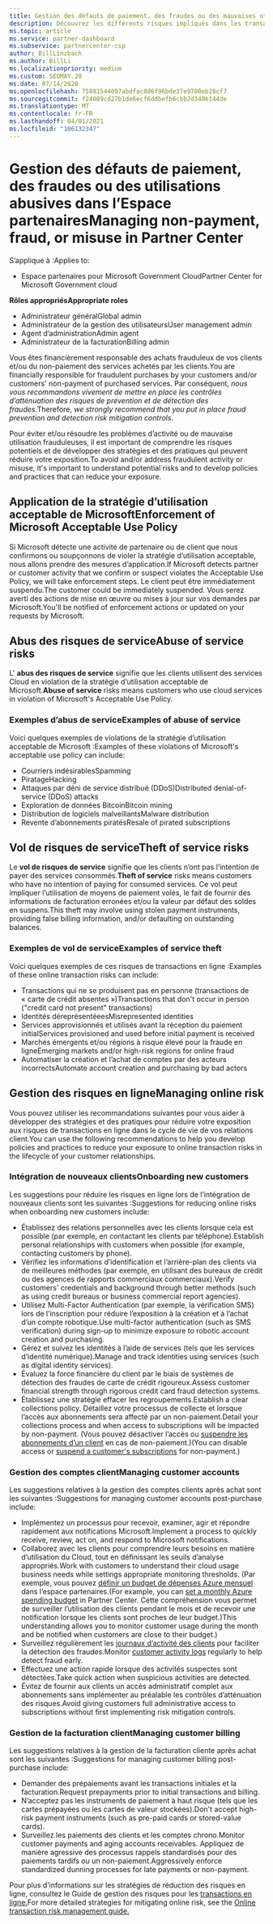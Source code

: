 ```yaml
---
title: Gestion des défauts de paiement, des fraudes ou des mauvaises utilisations
description: Découvrez les différents risques impliqués dans les transactions en ligne et les meilleures pratiques pour gérer et atténuer ces risques dans l’espace partenaires.
ms.topic: article
ms.service: partner-dashboard
ms.subservice: partnercenter-csp
author: BillLinzbach
ms.author: BillLi
ms.localizationpriority: medium
ms.custom: SEOMAY.20
ms.date: 07/14/2020
ms.openlocfilehash: 75881544097abdfac8d6f96bde37e9700eb28cf7
ms.sourcegitcommit: f24089cd27b1de6ecf6ddbefb6cbb2d340e144de
ms.translationtype: MT
ms.contentlocale: fr-FR
ms.lasthandoff: 04/01/2021
ms.locfileid: "106132347"
---
```

# <a name="managing-non-payment-fraud-or-misuse-in-partner-center"></a><span data-ttu-id="e3add-103">Gestion des défauts de paiement, des fraudes ou des utilisations abusives dans l’Espace partenaires</span><span class="sxs-lookup"><span data-stu-id="e3add-103">Managing non-payment, fraud, or misuse in Partner Center</span></span>

<span data-ttu-id="e3add-104">S’applique à :</span><span class="sxs-lookup"><span data-stu-id="e3add-104">Applies to:</span></span>

- <span data-ttu-id="e3add-105">Espace partenaires pour Microsoft Government Cloud</span><span class="sxs-lookup"><span data-stu-id="e3add-105">Partner Center for Microsoft Government cloud</span></span>

<span data-ttu-id="e3add-106">**Rôles appropriés**</span><span class="sxs-lookup"><span data-stu-id="e3add-106">**Appropriate roles**</span></span>

- <span data-ttu-id="e3add-107">Administrateur général</span><span class="sxs-lookup"><span data-stu-id="e3add-107">Global admin</span></span>
- <span data-ttu-id="e3add-108">Administrateur de la gestion des utilisateurs</span><span class="sxs-lookup"><span data-stu-id="e3add-108">User management admin</span></span>
- <span data-ttu-id="e3add-109">Agent d’administration</span><span class="sxs-lookup"><span data-stu-id="e3add-109">Admin agent</span></span>
- <span data-ttu-id="e3add-110">Administrateur de la facturation</span><span class="sxs-lookup"><span data-stu-id="e3add-110">Billing admin</span></span>

<span data-ttu-id="e3add-111">Vous êtes financièrement responsable des achats frauduleux de vos clients et/ou du non-paiement des services achetés par les clients.</span><span class="sxs-lookup"><span data-stu-id="e3add-111">You are financially responsible for fraudulent purchases by your customers and/or customers' non-payment of purchased services.</span></span> <span data-ttu-id="e3add-112">Par conséquent, *nous vous recommandons vivement de mettre en place les contrôles d’atténuation des risques de prévention et de détection des fraudes*.</span><span class="sxs-lookup"><span data-stu-id="e3add-112">Therefore, *we strongly recommend that you put in place fraud prevention and detection risk mitigation controls*.</span></span>

<span data-ttu-id="e3add-113">Pour éviter et/ou résoudre les problèmes d’activité ou de mauvaise utilisation frauduleuses, il est important de comprendre les risques potentiels et de développer des stratégies et des pratiques qui peuvent réduire votre exposition.</span><span class="sxs-lookup"><span data-stu-id="e3add-113">To avoid and/or address fraudulent activity or misuse, it's important to understand potential risks and to develop policies and practices that can reduce your exposure.</span></span>

## <a name="enforcement-of-microsoft-acceptable-use-policy"></a><span data-ttu-id="e3add-114">Application de la stratégie d’utilisation acceptable de Microsoft</span><span class="sxs-lookup"><span data-stu-id="e3add-114">Enforcement of Microsoft Acceptable Use Policy</span></span>

<span data-ttu-id="e3add-115">Si Microsoft détecte une activité de partenaire ou de client que nous confirmons ou soupçonnons de violer la stratégie d’utilisation acceptable, nous allons prendre des mesures d’application.</span><span class="sxs-lookup"><span data-stu-id="e3add-115">If Microsoft detects partner or customer activity that we confirm or suspect violates the Acceptable Use Policy, we will take enforcement steps.</span></span> <span data-ttu-id="e3add-116">Le client peut être immédiatement suspendu.</span><span class="sxs-lookup"><span data-stu-id="e3add-116">The customer could be immediately suspended.</span></span> <span data-ttu-id="e3add-117">Vous serez averti des actions de mise en œuvre ou mises à jour sur vos demandes par Microsoft.</span><span class="sxs-lookup"><span data-stu-id="e3add-117">You'll be notified of enforcement actions or updated on your requests by Microsoft.</span></span>

## <a name="abuse-of-service-risks"></a><span data-ttu-id="e3add-118">Abus des risques de service</span><span class="sxs-lookup"><span data-stu-id="e3add-118">Abuse of service risks</span></span>

<span data-ttu-id="e3add-119">L' **abus des risques de service** signifie que les clients utilisent des services Cloud en violation de la stratégie d’utilisation acceptable de Microsoft.</span><span class="sxs-lookup"><span data-stu-id="e3add-119">**Abuse of service** risks means customers who use cloud services in violation of Microsoft's Acceptable Use Policy.</span></span>

### <a name="examples-of-abuse-of-service"></a><span data-ttu-id="e3add-120">Exemples d’abus de service</span><span class="sxs-lookup"><span data-stu-id="e3add-120">Examples of abuse of service</span></span>

<span data-ttu-id="e3add-121">Voici quelques exemples de violations de la stratégie d’utilisation acceptable de Microsoft :</span><span class="sxs-lookup"><span data-stu-id="e3add-121">Examples of these violations of Microsoft's acceptable use policy can include:</span></span>

- <span data-ttu-id="e3add-122">Courriers indésirables</span><span class="sxs-lookup"><span data-stu-id="e3add-122">Spamming</span></span>
- <span data-ttu-id="e3add-123">Piratage</span><span class="sxs-lookup"><span data-stu-id="e3add-123">Hacking</span></span>
- <span data-ttu-id="e3add-124">Attaques par déni de service distribué (DDoS)</span><span class="sxs-lookup"><span data-stu-id="e3add-124">Distributed denial-of-service (DDoS) attacks</span></span>
- <span data-ttu-id="e3add-125">Exploration de données Bitcoin</span><span class="sxs-lookup"><span data-stu-id="e3add-125">Bitcoin mining</span></span>
- <span data-ttu-id="e3add-126">Distribution de logiciels malveillants</span><span class="sxs-lookup"><span data-stu-id="e3add-126">Malware distribution</span></span>
- <span data-ttu-id="e3add-127">Revente d’abonnements piratés</span><span class="sxs-lookup"><span data-stu-id="e3add-127">Resale of pirated subscriptions</span></span>

## <a name="theft-of-service-risks"></a><span data-ttu-id="e3add-128">Vol de risques de service</span><span class="sxs-lookup"><span data-stu-id="e3add-128">Theft of service risks</span></span>

<span data-ttu-id="e3add-129">Le **vol de risques de service** signifie que les clients n’ont pas l’intention de payer des services consommés.</span><span class="sxs-lookup"><span data-stu-id="e3add-129">**Theft of service** risks means customers who have no intention of paying for consumed services.</span></span> <span data-ttu-id="e3add-130">Ce vol peut impliquer l’utilisation de moyens de paiement volés, le fait de fournir des informations de facturation erronées et/ou la valeur par défaut des soldes en suspens.</span><span class="sxs-lookup"><span data-stu-id="e3add-130">This theft may involve using stolen payment instruments, providing false billing information, and/or defaulting on outstanding balances.</span></span>

### <a name="examples-of-service-theft"></a><span data-ttu-id="e3add-131">Exemples de vol de service</span><span class="sxs-lookup"><span data-stu-id="e3add-131">Examples of service theft</span></span>

<span data-ttu-id="e3add-132">Voici quelques exemples de ces risques de transactions en ligne :</span><span class="sxs-lookup"><span data-stu-id="e3add-132">Examples of these online transaction risks can include:</span></span>

- <span data-ttu-id="e3add-133">Transactions qui ne se produisent pas en personne (transactions de « carte de crédit absentes »)</span><span class="sxs-lookup"><span data-stu-id="e3add-133">Transactions that don't occur in person ("credit card not present" transactions)</span></span>
- <span data-ttu-id="e3add-134">Identités déreprésentéees</span><span class="sxs-lookup"><span data-stu-id="e3add-134">Misrepresented identities</span></span>
- <span data-ttu-id="e3add-135">Services approvisionnés et utilisés avant la réception du paiement initial</span><span class="sxs-lookup"><span data-stu-id="e3add-135">Services provisioned and used before initial payment is received</span></span>
- <span data-ttu-id="e3add-136">Marchés émergents et/ou régions à risque élevé pour la fraude en ligne</span><span class="sxs-lookup"><span data-stu-id="e3add-136">Emerging markets and/or high-risk regions for online fraud</span></span>
- <span data-ttu-id="e3add-137">Automatiser la création et l’achat de comptes par des acteurs incorrects</span><span class="sxs-lookup"><span data-stu-id="e3add-137">Automate account creation and purchasing by bad actors</span></span>

## <a name="managing-online-risk"></a><span data-ttu-id="e3add-138">Gestion des risques en ligne</span><span class="sxs-lookup"><span data-stu-id="e3add-138">Managing online risk</span></span>

<span data-ttu-id="e3add-139">Vous pouvez utiliser les recommandations suivantes pour vous aider à développer des stratégies et des pratiques pour réduire votre exposition aux risques de transactions en ligne dans le cycle de vie de vos relations client.</span><span class="sxs-lookup"><span data-stu-id="e3add-139">You can use the following recommendations to help you develop policies and practices to reduce your exposure to online transaction risks in the lifecycle of your customer relationships.</span></span>

### <a name="onboarding-new-customers"></a><span data-ttu-id="e3add-140">Intégration de nouveaux clients</span><span class="sxs-lookup"><span data-stu-id="e3add-140">Onboarding new customers</span></span>

<span data-ttu-id="e3add-141">Les suggestions pour réduire les risques en ligne lors de l’intégration de nouveaux clients sont les suivantes :</span><span class="sxs-lookup"><span data-stu-id="e3add-141">Suggestions for reducing online risks when onboarding new customers include:</span></span>

- <span data-ttu-id="e3add-142">Établissez des relations personnelles avec les clients lorsque cela est possible (par exemple, en contactant les clients par téléphone).</span><span class="sxs-lookup"><span data-stu-id="e3add-142">Establish personal relationships with customers when possible (for example, contacting customers by phone).</span></span>
- <span data-ttu-id="e3add-143">Vérifiez les informations d’identification et l’arrière-plan des clients via de meilleures méthodes (par exemple, en utilisant des bureaux de crédit ou des agences de rapports commerciaux commerciaux).</span><span class="sxs-lookup"><span data-stu-id="e3add-143">Verify customers' credentials and background through better methods (such as using credit bureaus or business commercial report agencies).</span></span>
- <span data-ttu-id="e3add-144">Utilisez Multi-Factor Authentication (par exemple, la vérification SMS) lors de l’inscription pour réduire l’exposition à la création et à l’achat d’un compte robotique.</span><span class="sxs-lookup"><span data-stu-id="e3add-144">Use multi-factor authentication (such as SMS verification) during sign-up to minimize exposure to robotic account creation and purchasing.</span></span>
- <span data-ttu-id="e3add-145">Gérez et suivez les identités à l’aide de services (tels que les services d’identité numérique).</span><span class="sxs-lookup"><span data-stu-id="e3add-145">Manage and track identities using services (such as digital identity services).</span></span>
- <span data-ttu-id="e3add-146">Évaluez la force financière du client par le biais de systèmes de détection des fraudes de carte de crédit rigoureux.</span><span class="sxs-lookup"><span data-stu-id="e3add-146">Assess customer financial strength through rigorous credit card fraud detection systems.</span></span>
- <span data-ttu-id="e3add-147">Établissez une stratégie effacer les regroupements.</span><span class="sxs-lookup"><span data-stu-id="e3add-147">Establish a clear collections policy.</span></span> <span data-ttu-id="e3add-148">Détaillez votre processus de collecte et lorsque l’accès aux abonnements sera affecté par un non-paiement.</span><span class="sxs-lookup"><span data-stu-id="e3add-148">Detail your collections process and when access to subscriptions will be impacted by non-payment.</span></span> <span data-ttu-id="e3add-149">(Vous pouvez désactiver l’accès ou [suspendre les abonnements d’un client](create-a-new-subscription.md#suspend-a-subscription) en cas de non-paiement.)</span><span class="sxs-lookup"><span data-stu-id="e3add-149">(You can disable access or [suspend a customer's subscriptions](create-a-new-subscription.md#suspend-a-subscription) for non-payment.)</span></span>

### <a name="managing-customer-accounts"></a><span data-ttu-id="e3add-150">Gestion des comptes client</span><span class="sxs-lookup"><span data-stu-id="e3add-150">Managing customer accounts</span></span>

<span data-ttu-id="e3add-151">Les suggestions relatives à la gestion des comptes clients après achat sont les suivantes :</span><span class="sxs-lookup"><span data-stu-id="e3add-151">Suggestions for managing customer accounts post-purchase include:</span></span>

- <span data-ttu-id="e3add-152">Implémentez un processus pour recevoir, examiner, agir et répondre rapidement aux notifications Microsoft.</span><span class="sxs-lookup"><span data-stu-id="e3add-152">Implement a process to quickly receive, review, act on, and respond to Microsoft notifications.</span></span>
- <span data-ttu-id="e3add-153">Collaborez avec les clients pour comprendre leurs besoins en matière d’utilisation du Cloud, tout en définissant les seuils d’analyse appropriés.</span><span class="sxs-lookup"><span data-stu-id="e3add-153">Work with customers to understand their cloud usage business needs while settings appropriate monitoring thresholds.</span></span> <span data-ttu-id="e3add-154">(Par exemple, vous pouvez [définir un budget de dépenses Azure mensuel](set-an-azure-spending-budget-for-your-customers.md) dans l’espace partenaires.</span><span class="sxs-lookup"><span data-stu-id="e3add-154">(For example, you can [set a monthly Azure spending budget](set-an-azure-spending-budget-for-your-customers.md) in Partner Center.</span></span> <span data-ttu-id="e3add-155">Cette compréhension vous permet de surveiller l’utilisation des clients pendant le mois et de recevoir une notification lorsque les clients sont proches de leur budget.)</span><span class="sxs-lookup"><span data-stu-id="e3add-155">This understanding allows you to monitor customer usage during the month and be notified when customers are close to their budget.)</span></span>
- <span data-ttu-id="e3add-156">Surveillez régulièrement les [journaux d’activité des clients](activity-logs.md) pour faciliter la détection des fraudes.</span><span class="sxs-lookup"><span data-stu-id="e3add-156">Monitor [customer activity logs](activity-logs.md) regularly to help detect fraud early.</span></span>
- <span data-ttu-id="e3add-157">Effectuez une action rapide lorsque des activités suspectes sont détectées.</span><span class="sxs-lookup"><span data-stu-id="e3add-157">Take quick action when suspicious activities are detected.</span></span>
- <span data-ttu-id="e3add-158">Évitez de fournir aux clients un accès administratif complet aux abonnements sans implémenter au préalable les contrôles d’atténuation des risques.</span><span class="sxs-lookup"><span data-stu-id="e3add-158">Avoid giving customers full administrative access to subscriptions without first implementing risk mitigation controls.</span></span>

### <a name="managing-customer-billing"></a><span data-ttu-id="e3add-159">Gestion de la facturation client</span><span class="sxs-lookup"><span data-stu-id="e3add-159">Managing customer billing</span></span>

<span data-ttu-id="e3add-160">Les suggestions relatives à la gestion de la facturation cliente après achat sont les suivantes :</span><span class="sxs-lookup"><span data-stu-id="e3add-160">Suggestions for managing customer billing post-purchase include:</span></span>

- <span data-ttu-id="e3add-161">Demander des prépaiements avant les transactions initiales et la facturation.</span><span class="sxs-lookup"><span data-stu-id="e3add-161">Request prepayments prior to initial transactions and billing.</span></span>
- <span data-ttu-id="e3add-162">N’acceptez pas les instruments de paiement à haut risque (tels que les cartes prépayées ou les cartes de valeur stockées).</span><span class="sxs-lookup"><span data-stu-id="e3add-162">Don't accept high-risk payment instruments (such as pre-paid cards or stored-value cards).</span></span>
- <span data-ttu-id="e3add-163">Surveillez les paiements des clients et les comptes chrono.</span><span class="sxs-lookup"><span data-stu-id="e3add-163">Monitor customer payments and aging accounts receivables.</span></span> <span data-ttu-id="e3add-164">Appliquez de manière agressive des processus rappels standardisés pour des paiements tardifs ou un non-paiement.</span><span class="sxs-lookup"><span data-stu-id="e3add-164">Aggressively enforce standardized dunning processes for late payments or non-payment.</span></span>

<span data-ttu-id="e3add-165">Pour plus d’informations sur les stratégies de réduction des risques en ligne, consultez le Guide de gestion des risques pour les [transactions en ligne.](https://query.prod.cms.rt.microsoft.com/cms/api/am/binary/RE4Bhtt)</span><span class="sxs-lookup"><span data-stu-id="e3add-165">For more detailed strategies for mitigating online risk, see the [Online transaction risk management guide.](https://query.prod.cms.rt.microsoft.com/cms/api/am/binary/RE4Bhtt)</span></span>
